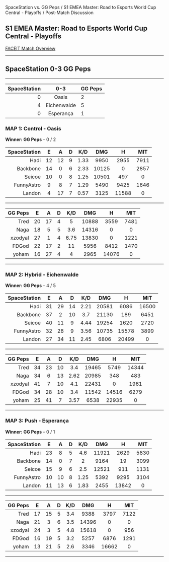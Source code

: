 SpaceStation vs. GG Peps / S1 EMEA Master: Road to Esports World Cup Central - Playoffs / Post-Match Discussion

## S1 EMEA Master: Road to Esports World Cup Central - Playoffs

[FACEIT Match Overview](https://www.faceit.com/{lang}/ow2/room/1-1a0060f7-32d0-4322-9cf4-a1adaaf0fb9a)

---

## SpaceStation 0-3 GG Peps

---

|SpaceStation|0-3|GG Peps|
|--:|:--:|:--|
|0|Oasis|2|
|4|Eichenwalde|5|
|0|Esperança|1|

### MAP 1: Control - Oasis
**Winner: GG Peps** - 0 / 2

SpaceStation|E|A|D|K/D|DMG|H|MIT|
--:|:--:|:--:|:--:|:--:|:--:|:--:|:--:
Hadi|12|12|9|1.33|9950|2955|7911|
Backbone|14|0|6|2.33|10125|0|2857|
Seicoe|10|0|8|1.25|10501|497|0|
FunnyAstro|9|8|7|1.29|5490|9425|1646|
Landon|4|17|7|0.57|3125|11588|0|
---
GG Peps|E|A|D|K/D|DMG|H|MIT|
--:|:--:|:--:|:--:|:--:|:--:|:--:|:--:
Tred|20|17|4|5|10888|3559|7481|
Naga|18|5|5|3.6|14316|0|0|
xzodyal|27|1|4|6.75|13830|0|1221|
FDGod|22|17|2|11|5956|8412|1470|
yoham|16|27|4|4|2965|14076|0|
---
### MAP 2: Hybrid - Eichenwalde
**Winner: GG Peps** - 4 / 5

SpaceStation|E|A|D|K/D|DMG|H|MIT|
--:|:--:|:--:|:--:|:--:|:--:|:--:|:--:
Hadi|31|29|14|2.21|20581|6086|16500|
Backbone|37|2|10|3.7|21130|189|6451|
Seicoe|40|11|9|4.44|19254|1620|2720|
FunnyAstro|32|28|9|3.56|10735|15578|3899|
Landon|27|34|11|2.45|6806|20499|0|
---
GG Peps|E|A|D|K/D|DMG|H|MIT|
--:|:--:|:--:|:--:|:--:|:--:|:--:|:--:
Tred|34|23|10|3.4|19465|5749|14344|
Naga|34|6|13|2.62|20985|348|483|
xzodyal|41|7|10|4.1|22431|0|1961|
FDGod|34|28|10|3.4|11542|14516|6279|
yoham|25|41|7|3.57|6538|22935|0|
---
### MAP 3: Push - Esperança
**Winner: GG Peps** - 0 / 1

SpaceStation|E|A|D|K/D|DMG|H|MIT|
--:|:--:|:--:|:--:|:--:|:--:|:--:|:--:
Hadi|23|8|5|4.6|11921|2629|5830|
Backbone|14|0|7|2|9164|19|3099|
Seicoe|15|9|6|2.5|12521|911|1131|
FunnyAstro|10|10|8|1.25|5392|9295|3104|
Landon|11|13|6|1.83|2455|13842|0|
---
GG Peps|E|A|D|K/D|DMG|H|MIT|
--:|:--:|:--:|:--:|:--:|:--:|:--:|:--:
Tred|17|15|5|3.4|9388|3797|7122|
Naga|21|3|6|3.5|14396|0|0|
xzodyal|24|3|5|4.8|15618|0|956|
FDGod|16|19|5|3.2|5257|6876|1291|
yoham|13|21|5|2.6|3346|16662|0|
---
